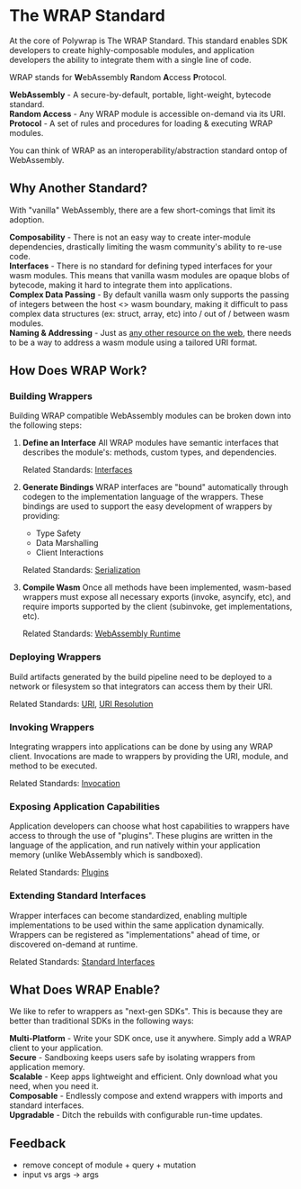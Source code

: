 # The WRAP Standard

At the core of Polywrap is The WRAP Standard. This standard enables SDK developers to create highly-composable modules, and application developers the ability to integrate them with a single line of code.  

WRAP stands for **W**ebAssembly **R**andom **A**ccess **P**rotocol.  

**WebAssembly** - A secure-by-default, portable, light-weight, bytecode standard.  
**Random Access** - Any WRAP module is accessible on-demand via its URI.  
**Protocol** - A set of rules and procedures for loading & executing WRAP modules.  

You can think of WRAP as an interoperability/abstraction standard ontop of WebAssembly.

## Why Another Standard?
With "vanilla" WebAssembly, there are a few short-comings that limit its adoption.

**Composability** - There is not an easy way to create inter-module dependencies, drastically limiting the wasm community's ability to re-use code.  
**Interfaces** - There is no standard for defining typed interfaces for your wasm modules. This means that vanilla wasm modules are opaque blobs of bytecode, making it hard to integrate them into applications.  
**Complex Data Passing** - By default vanilla wasm only supports the passing of integers between the host <> wasm boundary, making it difficult to pass complex data structures (ex: struct, array, etc)  into / out of / between wasm modules.  
**Naming & Addressing** - Just as [any other resource on the web](https://www.w3.org/Addressing/), there needs to be a way to address a wasm module using a tailored URI format.  

## How Does WRAP Work?
### Building Wrappers
Building WRAP compatible WebAssembly modules can be broken down into the following steps:

1. **Define an Interface**
    All WRAP modules have semantic interfaces that describes the module's: methods, custom types, and dependencies.  

    Related Standards: [Interfaces](TODO)

2. **Generate Bindings**
    WRAP interfaces are "bound" automatically through codegen to the implementation language of the wrappers. These bindings are used to support the easy development of wrappers by providing:  
    - Type Safety  
    - Data Marshalling  
    - Client Interactions  

    Related Standards: [Serialization](TODO)

3. **Compile Wasm**
    Once all methods have been implemented, wasm-based wrappers must expose all necessary exports (invoke, asyncify, etc), and require imports supported by the client (subinvoke, get implementations, etc).  

    Related Standards: [WebAssembly Runtime](TODO)  

### Deploying Wrappers

Build artifacts generated by the build pipeline need to be deployed to a network or filesystem so that integrators can access them by their URI.  

Related Standards: [URI](TODO), [URI Resolution](TODO)  

### Invoking Wrappers

Integrating wrappers into applications can be done by using any WRAP client. Invocations are made to wrappers by providing the URI, module, and method to be executed.  

Related Standards: [Invocation](TODO)  

### Exposing Application Capabilities

Application developers can choose what host capabilities to wrappers have access to through the use of "plugins". These plugins are written in the language of the application, and run natively within your application memory (unlike WebAssembly which is sandboxed).  

Related Standards: [Plugins](TODO)  

### Extending Standard Interfaces

Wrapper interfaces can become standardized, enabling multiple implementations to be used within the same application dynamically. Wrappers can be registered as "implementations" ahead of time, or discovered on-demand at runtime.  

Related Standards: [Standard Interfaces](TODO)  

## What Does WRAP Enable?

We like to refer to wrappers as "next-gen SDKs". This is because they are better than traditional SDKs in the following ways:  

**Multi-Platform** - Write your SDK once, use it anywhere. Simply add a WRAP client to your application.  
**Secure** - Sandboxing keeps users safe by isolating wrappers from application memory.  
**Scalable** - Keep apps lightweight and efficient. Only download what you need, when you need it.  
**Composable** - Endlessly compose and extend wrappers with imports and standard interfaces.  
**Upgradable** - Ditch the rebuilds with configurable run-time updates.  

## Feedback
- remove concept of module + query + mutation
- input vs args -> args
